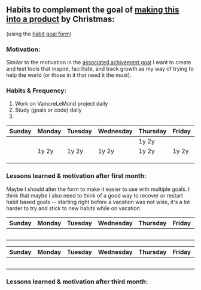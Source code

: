 ## Habits to complement the goal of [making this into a product](https://github.com/scott-rogers2008/VaincreLeMonde/blob/main/goals/current/production_goal.md) by Christmas:
(using the [habit goal form](https://github.com/scott-rogers2008/VaincreLeMonde/blob/main/goals/habit_goal_form.docx))

### Motivation:
Similar to the motivation in the [associated achivement goal](https://github.com/scott-rogers2008/VaincreLeMonde/blob/main/goals/current/production_goal.md)
I want to create and test tools that inspire, facilitate, and track growth as my way of trying to help the world (or those in it that need it the most).

### Habits & Frequency:
1. Work on VaincreLeMond project daily
2. Study (goals or code) daily
3. 

| Sunday | Monday | Tuesday | Wednesday | Thursday | Friday | Saturday|
|--------|--------|---------|-----------|----------|--------|---------|
|        |        |         |           |  1y 2y   |        |         |
|        |  1y 2y |  1y 2y  |   1y 2y   |  1y 2y   |  1y 2y |         |
|        |        |         |           |          |        |         |
|        |        |         |           |          |        |         |
|        |        |         |           |          |        |         |

### Lessons learned & motivation after first month:
Maybe I should alter the form to make it easier to use with multiple goals. I think that maybe I also need to think of a good way to recover or restart 
habit based goals -- starting right before a vacation was not wise, it's a lot harder to try and stick to new habits while on vacation.

| Sunday | Monday | Tuesday | Wednesday | Thursday | Friday | Saturday|
|--------|--------|---------|-----------|----------|--------|---------|
|        |        |         |           |          |        |         |
|        |        |         |           |          |        |         |
|        |        |         |           |          |        |         |
|        |        |         |           |          |        |         |
|        |        |         |           |          |        |         |

| Sunday | Monday | Tuesday | Wednesday | Thursday | Friday | Saturday|
|--------|--------|---------|-----------|----------|--------|---------|
|        |        |         |           |          |        |         |
|        |        |         |           |          |        |         |
|        |        |         |           |          |        |         |
|        |        |         |           |          |        |         |
|        |        |         |           |          |        |         |

### Lessons learned & motivation after third month:
